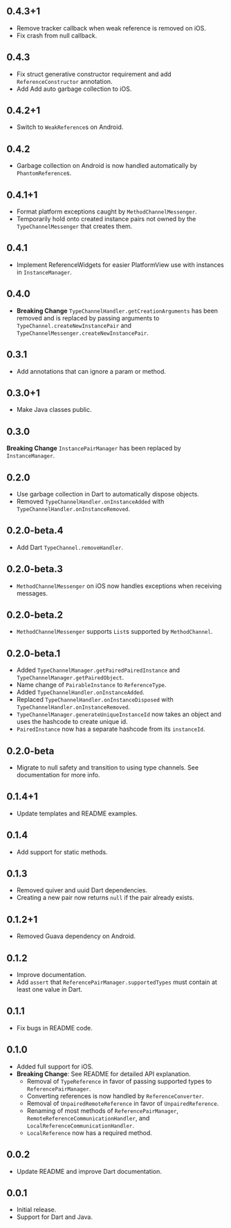 ## 0.4.3+1

* Remove tracker callback when weak reference is removed on iOS.
* Fix crash from null callback.

## 0.4.3

* Fix struct generative constructor requirement and add `ReferenceConstructor` annotation.
* Add Add auto garbage collection to iOS.

## 0.4.2+1

* Switch to `WeakReference`s on Android.

## 0.4.2

* Garbage collection on Android is now handled automatically by `PhantomReference`s.

## 0.4.1+1

* Format platform exceptions caught by `MethodChannelMessenger`.
* Temporarily hold onto created instance pairs not owned by the `TypeChannelMessenger` that creates
  them.

## 0.4.1

* Implement ReferenceWidgets for easier PlatformView use with instances in `InstanceManager`.

## 0.4.0

* **Breaking Change** `TypeChannelHandler.getCreationArguments` has been removed and is replaced by
  passing arguments to `TypeChannel.createNewInstancePair` and `TypeChannelMessenger.createNewInstancePair`.

## 0.3.1

* Add annotations that can ignore a param or method.

## 0.3.0+1

* Make Java classes public.

## 0.3.0

**Breaking Change** `InstancePairManager` has been replaced by `InstanceManager`.

## 0.2.0

* Use garbage collection in Dart to automatically dispose objects.
* Removed `TypeChannelHandler.onInstanceAdded` with `TypeChannelHandler.onInstanceRemoved`.

## 0.2.0-beta.4

* Add Dart `TypeChannel.removeHandler`.

## 0.2.0-beta.3

* `MethodChannelMessenger` on iOS now handles exceptions when receiving messages.

## 0.2.0-beta.2

* `MethodChannelMessenger` supports `List`s supported by `MethodChannel`.

## 0.2.0-beta.1

* Added `TypeChannelManager.getPairedPairedInstance` and `TypeChannelManager.getPairedObject`.
* Name change of `PairableInstance` to `ReferenceType`.
* Added `TypeChannelHandler.onInstanceAdded`.
* Replaced `TypeChannelHandler.onInstanceDisposed` with `TypeChannelHandler.onInstanceRemoved`.
* `TypeChannelManager.generateUniqueInstanceId` now takes an object and uses the hashcode to create
  unique id.
* `PairedInstance` now has a separate hashcode from its `instanceId`.

## 0.2.0-beta

* Migrate to null safety and transition to using type channels. See documentation for more info.

## 0.1.4+1

* Update templates and README examples.

## 0.1.4

* Add support for static methods.

## 0.1.3

* Removed quiver and uuid Dart dependencies.
* Creating a new pair now returns `null` if the pair already exists.

## 0.1.2+1

* Removed Guava dependency on Android.

## 0.1.2

* Improve documentation.
* Add `assert` that `ReferencePairManager.supportedTypes` must contain at least one value in Dart.

## 0.1.1

* Fix bugs in README code.

## 0.1.0

* Added full support for iOS.
* **Breaking Change**: See README for detailed API explanation.
  - Removal of `TypeReference` in favor of passing supported types to `ReferencePairManager`.
  - Converting references is now handled by `ReferenceConverter`.
  - Removal of `UnpairedRemoteReference` in favor of `UnpairedReference`.
  - Renaming of most methods of `ReferencePairManager`, `RemoteReferenceCommunicationHandler`, and `LocalReferenceCommunicationHandler`.
  - `LocalReference` now has a required method.

## 0.0.2

* Update README and improve Dart documentation.

## 0.0.1

* Initial release.
* Support for Dart and Java.
